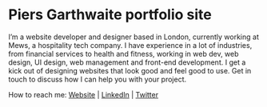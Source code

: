 # Piers Garthwaite portfolio site

I’m a website developer and designer based in London, currently working at Mews, a hospitality tech company. I have experience in a lot of industries, from financial services to health and fitness, working in web dev, web design, UI design, web management and front-end development. I get a kick out of designing websites that look good and feel good to use. Get in touch to discuss how I can help you with your project.

How to reach me: [Website](https://piersg.netlify.app) | [LinkedIn](https://uk.linkedin.com/in/piersgarthwaite) | [Twitter](https://twitter.com/piersgarthwaite)